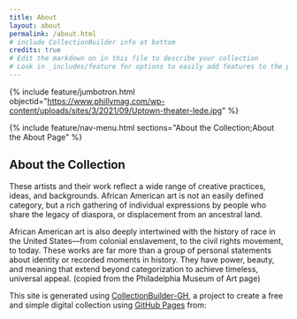 ```yaml
---
title: About
layout: about
permalink: /about.html
# include CollectionBuilder info at bottom
credits: true
# Edit the markdown on in this file to describe your collection
# Look in _includes/feature for options to easily add features to the page
---
```


{% include feature/jumbotron.html objectid="https://www.phillymag.com/wp-content/uploads/sites/3/2021/09/Uptown-theater-lede.jpg" %}

{% include feature/nav-menu.html sections="About the Collection;About the About Page" %}

## About the Collection

These artists and their work reflect a wide range of creative practices, ideas, and backgrounds. African American art is not an easily defined category, but a rich gathering of individual expressions by people who share the legacy of diaspora, or displacement from an ancestral land.

African American art is also deeply intertwined with the history of race in the United States—from colonial enslavement, to the civil rights movement, to today. These works are far more than a group of personal statements about identity or recorded moments in history. They have power, beauty, and meaning that extend beyond categorization to achieve timeless, universal appeal.
		(copied from the Philadelphia Museum of Art page)

This site is generated using [CollectionBuilder-GH](https://collectionbuilding.github.io/gh/), a project to create a free and simple digital collection using [GitHub Pages](https://pages.github.com/) from: 


<!-- IMPORTANT!!! DELETE this comment and the include below when you are finished editing this page for your collection. The include below introduces about page features. They will show up on your collection's about page until you delete it.  -->

